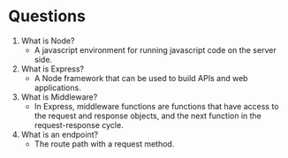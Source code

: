 # Questions
1. What is Node?
    * A javascript environment for running javascript code on the server side.
2. What is Express?
    * A Node framework that can be used to build APIs and web applications.
3. What is Middleware?
    * In Express, middleware functions are functions that have access to the request and response objects, and the next function in the request-response cycle.
4. What is an endpoint?
    * The route path with a request method.